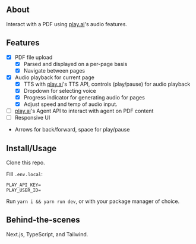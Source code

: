 ## About

Interact with a PDF using [play.ai](https://play.ai/)'s audio features.

## Features

- [x] PDF file upload
    - [x] Parsed and displayed on a per-page basis
    - [x] Navigate between pages
- [X] Audio playback for current page
    - [x] TTS with [play.ai](https://play.ai/)'s TTS API, controls (play/pause) for audio playback
    - [x] Dropdown for selecting voice
    - [x] Progress indicator for generating audio for pages
    - [x] Adjust speed and temp of audio input.
- [ ] [play.ai]()'s Agent API to interact with agent on PDF content
- [ ] Responsive UI

* Arrows for back/forward, space for play/pause

## Install/Usage

Clone this repo.

Fill `.env.local`:

```
PLAY_API_KEY=
PLAY_USER_ID=
```

Run `yarn i && yarn run dev`, or with your package manager of choice.

## Behind-the-scenes

Next.js, TypeScript, and Tailwind.
